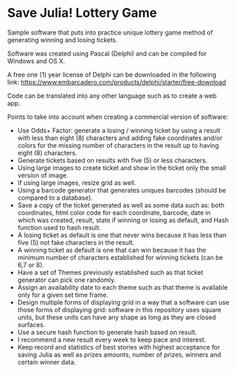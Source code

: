 # Save Julia! Lottery Game
Sample software that puts into practice unique lottery game method of generating winning and losing tickets.

Software was created using Pascal (Delphi) and can be compiled for Windows and OS X.

A free one (1) year license of Delphi can be downloaded in the following link: https://www.embarcadero.com/products/delphi/starter/free-download

Code can be translated into any other language such as to create a web app.

Points to take into account when creating a commercial version of software:
- Use Odds+ Factor: generate a losing / winning ticket by using a result with less than eight (8) characters and adding fake coordinates and/or colors for the missing number of characters in the result up to having eight (8) characters.
- Generate tickets based on results with five (5) or less characters.
- Using large images to create ticket and show in the ticket only the small version of image.
- If using large images, resize grid as well.
- Using a barcode generator that generates uniques barcodes (should be compared to a database).
- Save a copy of the ticket generated as well as some data such as: both coordinates, html color code for each coordinate, barcode, date in which was created, result, state if winning or losing as default, and Hash function used to hash result.
- A losing ticket as default is one that never wins because it has less than five (5) not fake characters in the result.
- A winning ticket as default is one that can win because it has the minimum number of characters established for winning tickets (can be 6,7 or 8).
- Have a set of Themes previously established such as that ticket generator can pick one randomly.
- Assign an availability date to each theme such as that theme is available only for a given set time frame.
- Design multiple forms of displaying grid in a way that a software can use those forms of displaying grid: software in this repository uses square units, but these units can have any shape as long as they are closed surfaces.
- Use a secure hash function to generate hash based on result. 
- I recommend a new result every week to keep pace and interest.
- Keep record and statistics of best stories with highest acceptance for saving Julia as well as prizes amounts, number of prizes, winners and certain winner data.
